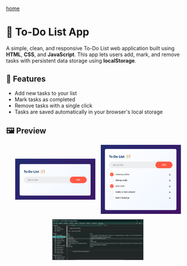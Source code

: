 [home](/README.md)


# 📝 To-Do List App

A simple, clean, and responsive To-Do List web application built using **HTML**, **CSS**, and **JavaScript**. This app lets users add, mark, and remove tasks with persistent data storage using **localStorage**.

## 🚀 Features

- Add new tasks to your list
- Mark tasks as completed
- Remove tasks with a single click
- Tasks are saved automatically in your browser's local storage

## 🖼 Preview 

<div style="display: flex; gap: 15px; flex-wrap: wrap; justify-content: center; align-items: center;">
  <img src="look/blank.png" style="width: 220px;" />
  <img src="look/demo.png" style="width: 220px;" />
  <img src="look/storeData.png" style="width: 250px;" />
</div>




